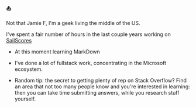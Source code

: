 ### ⛵

Not that Jamie F, I'm a geek living the middle of the US.

I've spent a fair number of hours in the last couple years working
 on [SailScores](https://www.sailscores.com)

- At this moment learning MarkDown
- I've done a lot of fullstack work, concentrating in the
 Microsoft ecosystem.

- Random tip: the secret to getting plenty of rep on Stack
 Overflow? Find an area that not too many people know and
 you're interested in learning: then you can take time
 submitting answers, while you research stuff yourself.